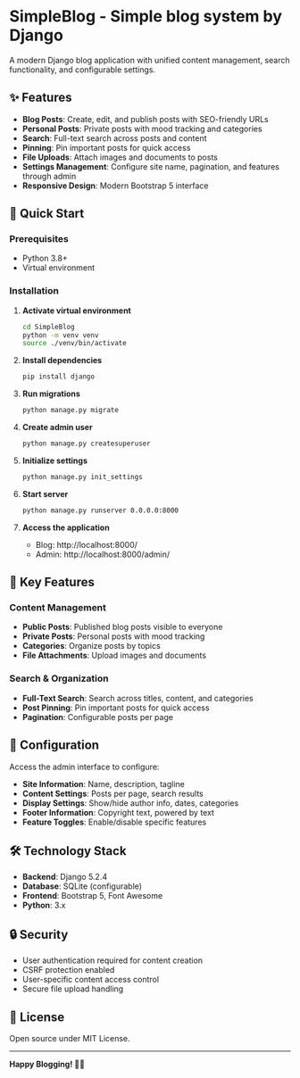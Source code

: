 # SimpleBlog - Simple blog system by Django

A modern Django blog application with unified content management, search functionality, and configurable settings.

## ✨ Features

- **Blog Posts**: Create, edit, and publish posts with SEO-friendly URLs
- **Personal Posts**: Private posts with mood tracking and categories
- **Search**: Full-text search across posts and content
- **Pinning**: Pin important posts for quick access
- **File Uploads**: Attach images and documents to posts
- **Settings Management**: Configure site name, pagination, and features through admin
- **Responsive Design**: Modern Bootstrap 5 interface

## 🚀 Quick Start

### Prerequisites
- Python 3.8+
- Virtual environment

### Installation

1. **Activate virtual environment**
   ```bash
   cd SimpleBlog
   python -m venv venv
   source ./venv/bin/activate
   ```

2. **Install dependencies**
   ```bash
   pip install django
   ```

3. **Run migrations**
   ```bash
   python manage.py migrate
   ```

4. **Create admin user**
   ```bash
   python manage.py createsuperuser
   ```

5. **Initialize settings**
   ```bash
   python manage.py init_settings
   ```

6. **Start server**
   ```bash
   python manage.py runserver 0.0.0.0:8000
   ```

7. **Access the application**
   - Blog: http://localhost:8000/
   - Admin: http://localhost:8000/admin/

## 🎯 Key Features

### Content Management
- **Public Posts**: Published blog posts visible to everyone
- **Private Posts**: Personal posts with mood tracking
- **Categories**: Organize posts by topics
- **File Attachments**: Upload images and documents

### Search & Organization
- **Full-Text Search**: Search across titles, content, and categories
- **Post Pinning**: Pin important posts for quick access
- **Pagination**: Configurable posts per page

## 🔧 Configuration

Access the admin interface to configure:
- **Site Information**: Name, description, tagline
- **Content Settings**: Posts per page, search results
- **Display Settings**: Show/hide author info, dates, categories
- **Footer Information**: Copyright text, powered by text
- **Feature Toggles**: Enable/disable specific features

## 🛠️ Technology Stack

- **Backend**: Django 5.2.4
- **Database**: SQLite (configurable)
- **Frontend**: Bootstrap 5, Font Awesome
- **Python**: 3.x

## 🔒 Security

- User authentication required for content creation
- CSRF protection enabled
- User-specific content access control
- Secure file upload handling

## 📄 License

Open source under MIT License.

---

**Happy Blogging! 📝✨** 
